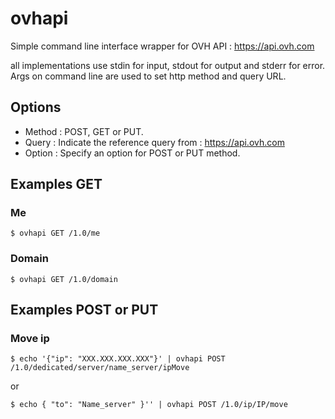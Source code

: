 # ovhapi

Simple command line interface wrapper for OVH API : https://api.ovh.com

all implementations use stdin for input, stdout for output and stderr for error. Args on command line are used to set http method and query URL. 

## Options

 * Method : POST, GET or PUT.
 * Query : Indicate the reference query from : https://api.ovh.com
 * Option : Specify an option for POST or PUT method.

## Examples GET

### Me
```
$ ovhapi GET /1.0/me
```

### Domain
```
$ ovhapi GET /1.0/domain
```

## Examples POST or PUT

### Move ip
```
$ echo '{"ip": "XXX.XXX.XXX.XXX"}' | ovhapi POST /1.0/dedicated/server/name_server/ipMove
```

or
```
$ echo { "to": "Name_server" }'' | ovhapi POST /1.0/ip/IP/move
```
